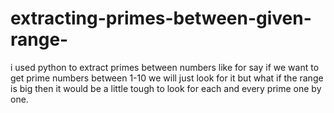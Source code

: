 # extracting-primes-between-given-range-
i used python to extract primes between numbers like for say if we want to get prime numbers between 1-10 we will just look for it but what if the range is big then it would be a little tough to look for each and every prime one by one.
